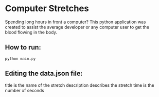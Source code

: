# Computer Stretches

Spending long hours in front a computer? 
This python application was created to assist the average developer or any computer user to get the blood flowing in the body. 

## How to run:

`python main.py`

## Editing the data.json file:

title is the name of the stretch
description describes the stretch
time is the number of seconds
